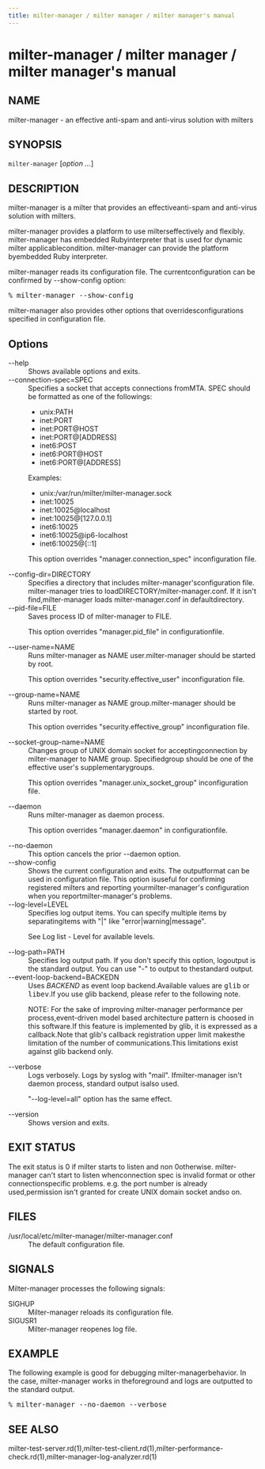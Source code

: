 ```yaml
---
title: milter-manager / milter manager / milter manager's manual
---
```


# milter-manager / milter manager / milter manager's manual

## NAME

milter-manager - an effective anti-spam and anti-virus solution with milters

## SYNOPSIS

<code>milter-manager</code> [<em>option ...</em>]

## DESCRIPTION

milter-manager is a milter that provides an effectiveanti-spam and anti-virus solution with milters.

milter-manager provides a platform to use milterseffectively and flexibly. milter-manager has embedded Rubyinterpreter that is used for dynamic milter applicablecondition. milter-manager can provide the platform byembedded Ruby interpreter.

milter-manager reads its configuration file. The currentconfiguration can be confirmed by --show-config option:

<pre>% milter-manager --show-config</pre>

milter-manager also provides other options that overridesconfigurations specified in configuration file.

## Options

<dl>
<dt>--help</dt>
<dd>Shows available options and exits.</dd>
<dt>--connection-spec=SPEC</dt>
<dd>Specifies a socket that accepts connections fromMTA. SPEC should be formatted as one of the followings:

* unix:PATH
* inet:PORT
* inet:PORT@HOST
* inet:PORT@[ADDRESS]
* inet6:POST
* inet6:PORT@HOST
* inet6:PORT@[ADDRESS]

Examples:

* unix:/var/run/milter/milter-manager.sock
* inet:10025
* inet:10025@localhost
* inet:10025@[127.0.0.1]
* inet6:10025
* inet6:10025@ip6-localhost
* inet6:10025@[::1]

This option overrides "manager.connection_spec" inconfiguration file.</dd>
<dt>--config-dir=DIRECTORY</dt>
<dd>Specifies a directory that includes milter-manager'sconfiguration file. milter-manager tries to loadDIRECTORY/milter-manager.conf. If it isn't find,milter-manager loads milter-manager.conf in defaultdirectory.</dd>
<dt>--pid-file=FILE</dt>
<dd>Saves process ID of milter-manager to FILE.

This option overrides "manager.pid_file" in configurationfile.</dd>
<dt>--user-name=NAME</dt>
<dd>Runs milter-manager as NAME user.milter-manager should be started by root.

This option overrides "security.effective_user" inconfiguration file.</dd>
<dt>--group-name=NAME</dt>
<dd>Runs milter-manager as NAME group.milter-manager should be started by root.

This option overrides "security.effective_group" inconfiguration file.</dd>
<dt>--socket-group-name=NAME</dt>
<dd>Changes group of UNIX domain socket for acceptingconnection by milter-manager to NAME group. Specifiedgroup should be one of the effective user's supplementarygroups.

This option overrides "manager.unix_socket_group" inconfiguration file.</dd>
<dt>--daemon</dt>
<dd>Runs milter-manager as daemon process.

This option overrides "manager.daemon" in configurationfile.</dd>
<dt>--no-daemon</dt>
<dd>This option cancels the prior --daemon option.</dd>
<dt>--show-config</dt>
<dd>Shows the current configuration and exits. The outputformat can be used in configuration file. This option isuseful for confirming registered milters and reporting yourmilter-manager's configuration when you reportmilter-manager's problems.</dd>
<dt>--log-level=LEVEL</dt>
<dd>Specifies log output items. You can specify multiple items by separatingitems with "|" like "error|warning|message".

See Log list - Level for available levels.</dd>
<dt>--log-path=PATH</dt>
<dd>Specifies log output path. If you don't specify this option, logoutput is the standard output. You can use "-" to output to thestandard output.</dd>
<dt>--event-loop-backend=BACKEDN</dt>
<dd>Uses <var>BACKEND</var> as event loop backend.Available values are <kbd>glib</kbd> or <kbd>libev</kbd>.If you use glib backend, please refer to the following note.

NOTE: For the sake of improving milter-manager performance per process,event-driven model based architecture pattern is choosed in this software.If this feature is implemented by glib, it is expressed as a callback.Note that glib's callback registration upper limit makesthe limitation of the number of communications.This limitations exist against glib backend only.</dd>
<dt>--verbose</dt>
<dd>Logs verbosely. Logs by syslog with "mail". Ifmilter-manager isn't daemon process, standard output isalso used.

"--log-level=all" option has the same effect.</dd>
<dt>--version</dt>
<dd>Shows version and exits.</dd></dl>

## EXIT STATUS

The exit status is 0 if milter starts to listen and non 0otherwise. milter-manager can't start to listen whenconnection spec is invalid format or other connectionspecific problems. e.g. the port number is already used,permission isn't granted for create UNIX domain socket andso on.

## FILES

<dl>
<dt>/usr/local/etc/milter-manager/milter-manager.conf</dt>
<dd>The default configuration file.</dd></dl>

## SIGNALS

Milter-manager processes the following signals:

<dl>
<dt>SIGHUP</dt>
<dd>Milter-manager reloads its configuration file.</dd>
<dt>SIGUSR1</dt>
<dd>Milter-manager reopenes log file.</dd></dl>

## EXAMPLE

The following example is good for debugging milter-managerbehavior. In the case, milter-manager works in theforeground and logs are outputted to the standard output.

<pre>% milter-manager --no-daemon --verbose</pre>

## SEE ALSO

milter-test-server.rd(1),milter-test-client.rd(1),milter-performance-check.rd(1),milter-manager-log-analyzer.rd(1)



